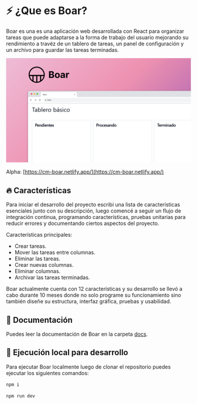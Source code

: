 # ⚡ ¿Que es Boar?

Boar es una es una aplicación web desarrollada con React para organizar tareas que puede adaptarse a la forma de trabajo del usuario mejorando su rendimiento a travéz de un tablero de tareas, un panel de configuración y un archivo para guardar las tareas terminadas.

![Boar](./public/Boar_OG.png)

Alpha: [https://cm-boar.netlify.app/](https://cm-boar.netlify.app/)

## 🔥 Características

Para iniciar el desarrollo del proyecto escribí una lista de características esenciales junto con su descripción, luego comencé a seguir un flujo de integración continua, programando características,  pruebas unitarias para reducir errores y documentando ciertos aspectos del proyecto.

Características principales:

* Crear tareas.
* Mover las tareas entre columnas.
* Eliminar las tareas.
* Crear nuevas columnas.
* Eliminar columnas. 
* Archivar las tareas terminadas. 

Boar actualmente cuenta con 12 características y su desarrollo se llevó a cabo durante 10 meses donde no solo programe su funcionamiento sino también diseñe su estructura, interfaz gráfica, pruebas y usabilidad.

## 📖 Documentación

Puedes leer la documentación de Boar en la carpeta [docs](./docs/).

## 🧬 Ejecución local para desarrollo

Para ejecutar Boar localmente luego de clonar el repositorio puedes ejecutar los siguientes comandos:

```bash
npm i
```

```bash
npm run dev
```
